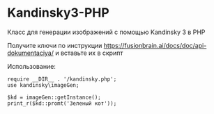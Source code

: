 # Kandinsky3-PHP
Класс для генерации изображений с помощью Kandinsky 3 в PHP

Получите ключи по инструкции https://fusionbrain.ai/docs/doc/api-dokumentaciya/ и вставьте их в скрипт 
   
Использование:
```
require __DIR__ . '/kandinsky.php';
use kandinsky\imageGen;

$kd = imageGen::getInstance();
print_r($kd::promt('Зеленый кот'));
```

